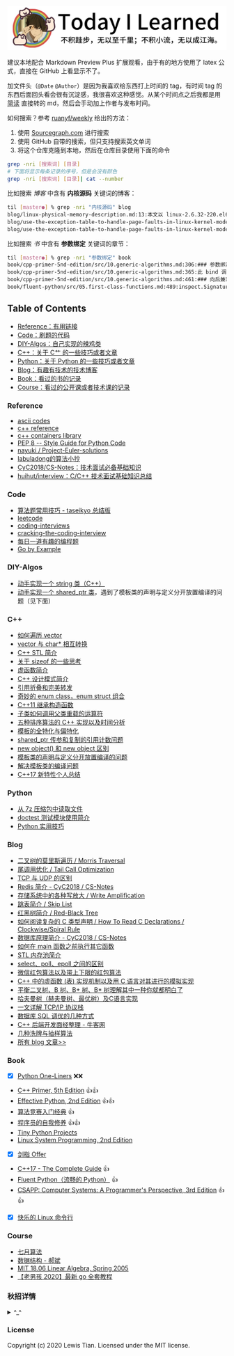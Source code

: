 <p align="center">
	<a href="#readme"><img src="images/2020/09/til-everydaycat.jpg" alt="Today I Learned" title="Today I Learned"></a>
</p>

建议本地配合 Markdown Preview Plus 扩展观看，由于有的地方使用了 latex 公式，直接在 GitHub 上看显示不了。

加文件头（`@Date` `@Author`）是因为我喜欢给东西打上时间的 tag，有时间 tag 的东西后面回头看会很有沉淀感，我很喜欢这种感觉。从某个时间点之后我都是用 [简读](https://simpread.pro/) 直接转的 md，然后会手动加上作者与发布时间。

如何搜索？参考 [ruanyf/weekly](https://github.com/ruanyf/weekly) 给出的方法：

1. 使用 [Sourcegraph.com](https://sourcegraph.com/github.com/taseikyo/til) 进行搜索
2. 使用 GitHub 自带的搜索，但只支持搜索英文单词
3. 将这个仓库克隆到本地，然后在仓库目录使用下面的命令

```Bash
grep -nri [搜索词] [目录]
# 下面将显示每条记录的序号，但是会没有颜色
grep -nri [搜索词] [目录]| cat --number
```

比如搜索 *博客* 中含有 **内核源码** 关键词的博客：

```Bash
til [master●] % grep -nri "内核源码" blog
blog/linux-physical-memory-description.md:13:本文以 linux-2.6.32-220.el6 版本内核源码为基础，介绍 Linux 内核中有关物理内存的概念，和如何描述物理内存。注意：本文中涉及到的仅是和物理内存有关的概念、数据结构。和地址如何映射、线性地址、物理地址；内存如何分配 / 回收等概念无关。
blog/use-the-exception-table-to-handle-page-faults-in-linux-kernel-mode.md:126:那么，这个所谓的修复地址又是如何生成的呢？是系统自动生成的吗？答案当然是否定的，这些修复指令都是编程人员通过 as 提供的扩 展功能写进内核源码中的。下面我们就来分析一下其实现机制。
blog/use-the-exception-table-to-handle-page-faults-in-linux-kernel-mode.md:323:也许有的读者会问了，既然不执行，前面的例子和围绕例子所展开的讨论又有什么作用呢？大家大可打消这样的疑虑，我们前面的分析并 没有白费，因为真正的内核异常表中地址对的生成机制和前面讲述的原理是完全一样的，笔者通过一个运行在用户空间的程序来讲解也是希望让读者能够更加容易的理解异常表的机制，不至于陷入到内核源码的汪洋大海中去。现在，我们可以自己通过 objdump 工具查看一下内核中的异常表：
```

比如搜索 *书* 中含有 **参数绑定** 关键词的章节：

```Bash
til [master●] % grep -nri "参数绑定" book
book/cpp-primer-5nd-edition/src/10.generic-algorithms.md:306:### 参数绑定
book/cpp-primer-5nd-edition/src/10.generic-algorithms.md:365:此 bind 调用生成一个可调用对象，将 checksize 的第二个参数绑定到 sz 的值。当 find_if 对 words 中的 string 调用这个对象时，这些对象会调用 check_size，将给定的 string 和 sz 传递给它。因此，find_if 可以有效地对输入序列中每个 string 调用 check_size，实现 string 的大小与 sz 的比较。
book/cpp-primer-5nd-edition/src/10.generic-algorithms.md:461:### 向后兼容：参数绑定
book/fluent-python/src/05.first-class-functions.md:489:inspect.Signature 对象有个 bind 方法，它可以把任意个参数绑定到签名中的形参
```

## Table of Contents

- [Reference：有用链接](#reference)
- [Code：刷题的代码](#code)
- [DIY-Algos：自己实现的辣鸡类](#diy-algos)
- [C++：关于 C艹 的一些技巧或者文章](#c)
- [Python：关于 Python 的一些技巧或者文章](#python)
- [Blog：有趣有技术的技术博客](#blog)
- [Book：看过的书的记录](#book)
- [Course：看过的公开课或者技术课的记录](#course)

### Reference

- [ascii codes](http://www.cplusplus.com/doc/ascii/)
- [c++ reference](http://www.cplusplus.com/reference/)
- [c++ containers library](http://www.cplusplus.com/reference/stl/)
- [PEP 8 -- Style Guide for Python Code](https://www.python.org/dev/peps/pep-0008/)
- [nayuki / Project-Euler-solutions](https://github.com/nayuki/Project-Euler-solutions)
- [labuladong的算法小抄](https://labuladong.gitbook.io/algo/)
- [CyC2018/CS-Notes：技术面试必备基础知识](https://github.com/CyC2018/CS-Notes)
- [huihut/interview：C/C++ 技术面试基础知识总结](https://github.com/huihut/interview)

### Code

- [算法题常用技巧 - taseikyo 总结版](code/tricks-to-algo-problems-taseikyo.md)
- [leetcode](code/leetcode)
- [coding-interviews](code/coding-interviews)
- [cracking-the-coding-interview](code/cracking-the-coding-interview)
- [每日一道有趣的编程题](code/daily-problem)
- [Go by Example](code/go-by-example)

### DIY-Algos

- [动手实现一个 string 类（C++）](cpp/diy-algos/string)
- [动手实现一个 shared_ptr 类](cpp/diy-algos/shared_ptr)，遇到了模板类的声明与定义分开放置编译的问题（见下面）

### C++

- [如何遍历 vector](cpp/2020/06/how-to-iterate-vector.md)
- [vector 与 char* 相互转换](cpp/2020/06/conversion-between-vector-and-char-star.md)
- [C++ STL 简介](cpp/2020/06/cpp-slt-intro.md)
- [关于 sizeof 的一些思考](cpp/2020/07/some-thoughts-on-sizeof.md)
- [虚函数简介](cpp/2020/07/vtable-intro.md)
- [C++ 设计模式简介](cpp/2020/07/cpp-design-pattern-intro.md)
- [引用折叠和完美转发](cpp/2020/07/reference-collapsing-and-perfect-forward-intro.md)
- [奇妙的 enum class，enum struct 组合](cpp/2020/07/enum-class-intro.md)
- [C++11 继承构造函数](cpp/2020/07/c11-inheriting-constructors-intro.md)
- [子类如何调用父类重载的运算符](cpp/2020/08/subclass-calls-the-operator-overloaded-by-the-parent-class.md)
- [五种排序算法的 C++ 实现以及时间分析](cpp/comparison-of-sorting-algos)
- [模板的全特化与偏特化](cpp/2020/08/full-specialization-and-partial-specialization-of-templates.md)
- [shared_ptr 传参和复制的引用计数问题](cpp/2020/08/shared_ptr-reference-counting-problem-of-parameter-passing-and-copying.md)
- [new object() 和 new object 区别][cpp-200901]
- [模板类的声明与定义分开放置编译的问题](cpp/2020/09/why-can't-i-separate-the-definition-of-my-templates-class-from-its-declaration-and-put-it-inside-a-cpp-file.md)
- [解决模板类的编译问题](cpp/2020/09/how-can-i-avoid-linker-errors-with-my-template-functions.md)
- [C++17 新特性个人总结](cpp/2020/09/c17-new-features-intro.md)

### Python

- [从 7z 压缩包中读取文件](python/2020/07/read-files-from-7z.md)
- [doctest 测试模块使用简介](python/2020/08/doctest-intro.md)
- [Python 实用技巧](python/2020/09/useful-python-tricks.md)

### Blog

- [二叉树的莫里斯遍历 / Morris Traversal](blog/2020/06/tree-morris-traversal.md)
- [尾调用优化 / Tail Call Optimization](blog/2020/06/tail-call-optimization.md)
- [TCP 与 UDP 的区别](blog/2020/06/tcp-vs-udp.md)
- [Redis 简介 - CyC2018 / CS-Notes](blog/2020/06/redis-cyc2018.md)
- [存储系统中的各种写放大 / Write Amplification](blog/2020/06/storage-system-write-amplification.md)
- [跳表简介 / Skip List](blog/2020/06/skip-list-intro.md)
- [红黑树简介 / Red-Black Tree](blog/2020/06/red-black-tree-intro.md)
- [如何阅读复杂的 C 类型声明 / How To Read C Declarations / Clockwise/Spiral Rule](blog/2020/06/how-to-read-c-declarations-spiral-rule-anderson.md)
- [数据库原理简介 - CyC2018 / CS-Notes](blog/2020/06/database-system-principle-intro-cyc2018.md)
- [如何在 main 函数之前执行其它函数](blog/2020/07/how-to-run-other-functions-before-main-is-executed.md)
- [STL 内存池简介](blog/2020/07/stl-memory-pool-intro.md)
- [select、poll、epoll 之间的区别](blog/2020/07/the-difference-between-select-poll-epoll.md)
- [微信红包算法以及带上下限的红包算法](blog/2020/07/wechat-red-envelope-algorithm-and-red-envelope-algorithm-with-upper-and-lower-limits.md)
- [C++ 中的虚函数 (表) 实现机制以及用 C 语言对其进行的模拟实现](blog/2020/07/the-implementation-mechanism-of-virtual-function-table-in-c++-and-its-implementation-in-c.md)
- [平衡二叉树、B 树、B+ 树、B* 树理解其中一种你就都明白了](blog/2020/07/b-tree-b+-tree-b-star-tree-intro.md)
- [哈夫曼树（赫夫曼树、最优树）及C语言实现](blog/2020/11/huffman-tree-intro.md)
- [一文详解 TCP/IP 协议栈](blog/2020/08/tcp-ip-protocol-stack-intro.md)
- [数据库 SQL 调优的几种方式](blog/2020/08/several-ways-of-sql-tuning.md)
- [C++ 后端开发面经整理 - 牛客网](blog/2020/08/cpp-back-end-developer-interview-experience-record.md)
- [几种洗牌与抽样算法](blog/2020/08/shuffle-and-sampling-algos.md)
- [所有 blog 文章>>](blog/)

### Book

- [x] [Python One-Liners](book/python-one-liners) ❌❌
- [C++ Primer, 5th Edition](book/cpp-primer-5nd-edition) 👍👍
- [Effective Python, 2nd Edition](book/effective-python-2nd-edition)  👍👍
- [算法竞赛入门经典](book/算法竞赛入门经典) 👍
- [程序员的自我修养](book/程序员的自我修养) 👍👍
- [Tiny Python Projects](book/tiny-python-projects)
- [Linux System Programming, 2nd Edition](book/linux-system-programming-2nd-edition)
- [x] [剑指 Offer](book/剑指Offer)
- [C++17 - The Complete Guide](book/cpp17-the-complete-guide) 👍
- [Fluent Python（流畅的 Python）](book/fluent-python) 👍
- [CSAPP: Computer Systems: A Programmer's Perspective, 3rd Edition](book/computer-systems-a-programmers-perspective-3rd-edition) 👍👍
- [x] [快乐的 Linux 命令行](book/the-linux-command-line)

### Course

- [七月算法](course/july-algorithm)
- [数据结构 - 郝斌](course/haobin-data-structure)
- [MIT 18.06 Linear Algebra, Spring 2005](course/mit-18.06-linear-algebra-spring-2005)
- [【老男孩 2020】最新 go 全套教程](course/wupeiqi-go-tutotial)

### 秋招详情

<details>
<summary>^_^</summary>

当初建这个库就是为了应付今年的秋招，也就是说从六月份才开始准备，所以其实很匆忙，很多知识点没复习到，也没投几家公司，下面是最后的结果：

- 被动挂
	- 阿里，笔试或者性格测试挂，笔试 0 ac，性格测试太弱智我乱选的
	- 猿辅导，笔试挂，收获第一封也是唯一一封感谢信
	- 微信，2+2+1，两轮技术面，两轮面委会，一轮 HR，明明都云证了，最后审批挂，不是很懂。5 月份又打电话来问还在找工作吗，我：？
	- 美团，投晚了，笔试完就没消息了，后面 11 月份面试官发短信约面试，我：？
- 主动拒
	- 小米，开始说内推没笔试，后面又变卦了，所以直接拒了好几次笔试（因为会反复发）
	- 农行，拒了面试
- offer
	- bilibili，4，没有 hr 面，挺怪的，最后开了劝退价，笑了
	- pdd，2+1，两轮技术面体验不错，听说工作强度太大，放弃了
	- 快手，3+1，base 北京，想长远发展还是退却了
	- 字节（抖音），3，也是没有 hr 面，一天 3 轮技术面，体验还不错
	- 华为，3+1+1，base 深圳，理由同快手

所以看上去，实际参加面试的一共 6 家，除了微信都拿到 offer 了，运气还不错，就是开得并不是很高就是。
</details>

### License

Copyright (c) 2020 Lewis Tian. Licensed under the MIT license.

[cpp-200901]:cpp/2020/09/the-difference-between-new-object()-and-new-object.md
